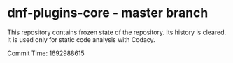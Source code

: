 # dnf-plugins-core - master branch

This repository contains frozen state of the repository.
Its history is cleared. It is used only for static code
analysis with Codacy.

Commit Time: 1692988615